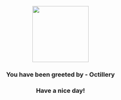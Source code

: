 <p align="center">
            <img src="https://raw.githubusercontent.com/PokeAPI/sprites/master/sprites/pokemon/224.png" width="150" height="150">
          </p>
          <h3 align="center">You have been greeted by - <b>Octillery</b></h3>
          <h3 align="center">Have a nice day!</h3>
        